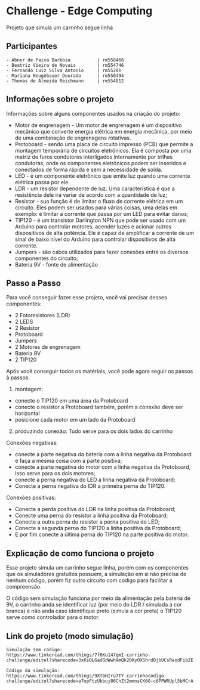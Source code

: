 # Challenge - Edge Computing
Projeto que simula um carrinho segue linha



## Participantes

```http 
- Abner de Paiva Barbosa          | rm558468
- Beatriz Vieira de Novais        | rm554746
- Fernando Luiz Silva Antonio     | rm55201
- Mariana Neugebauer Dourado      | rm550494
- Thomas de Almeida Reichmann     | rm554812
```






## Informações sobre o projeto
Informações sobre alguns componentes usados na criação do projeto:

- Motor de engrenagem - Um motor de engrenagem é um dispositivo mecânico que converte energia elétrica em energia mecânica, por meio de uma combinação de engrenagens rotativas.
- Protoboard - sendo uma placa de circuito impresso (PCB) que permite a montagem temporária de circuitos eletrônicos. Ela é composta por uma matriz de furos condutores interligados internamente por trilhas condutoras, onde os componentes eletrônicos podem ser inseridos e conectados de forma rápida e sem a necessidade de solda.
- LED - é um componente eletrônico que emite luz quando uma corrente elétrica passa por ele.
- LDR - um resistor dependente de luz. Uma característica é que a resistência dele irá variar de acordo com a quantidade de luz;
- Resistor - sua função é de limitar o fluxo de corrente elétrica em um circuito. Eles podem ser usados para várias coisas, uma delas em exemplo: é limitar a corrente que passa por um LED para evitar danos;
- TIP120 - é um transistor Darlington NPN que pode ser usado com um Arduino para controlar motores, acender luzes e acionar outros dispositivos de alta potência. Ele é capaz de amplificar a corrente de um sinal de baixo nível do Arduino para controlar dispositivos de alta corrente.
- Jumpers - são cabos utilizados para fazer conexões entre os diversos componentes do circuito;
- Bateria 9V - fonte de alimentação


## Passo a Passo
Para você conseguir fazer esse projeto, você vai precisar desses componentes:

- 2 Fotoresistores (LDR)
- 2 LEDS
- 2 Resistor
- Protoboard
- Jumpers
- 2 Motores de engrenagem
- Bateria 9V
- 2 TIP120

Após você conseguir todos os matériais, você pode agora seguir os passos à passos.

1. montagem:

- conecte o TIP120 em uma área da Protoboard
- conecte o resistor a Protoboard também, porém a conexão deve ser horizontal
- posicione cada motor em um lado da Protoboard

2. produzindo conexão:
Tudo serve para os dois lados do carrinho

Conexões negativas:

- conecte a parte negativa da bateria com a linha negativa da Protoboard e faça a mesma coisa com a parte positiva;
- conecte a parte negativa do motor com a linha negativa da Protoboard, isso serve para os dois motores;
- conecte a perna negativa do LED a linha negativa da Protoboard;
- Conecte a perna negativa do lDR a primeira perna do TIP120.

Conexões positivas: 

- Conecte a perda positiva do LDR na linha positiva da Protoboard;
- Conecte uma perna do resistor a linha positiva da Protoboard;
- Conecte a outra perna do resistor a perna positiva do LED;
- Conecte a segunda perna do TIP120 a linha positiva da Protoboard;
- E por fim conecte a última perna do TIP120 na parte positiva do motor.






## Explicação de como funciona o  projeto
Esse projeto simula um carrinho segue linha, porém com os componentes que os simuladores gratuitos possuem, a simulação em si não precisa de nenhum código, porém fiz outro circuito com código para facilitar a compreensão.

 O código sem simulação funciona por meio da alimentação pela bateria de 9V, o carrinho anda se identificar luz (por meio do LDR / simulada a cor branca) e não anda caso identifique preto (simula a cor preta) o TIP120 serve como controlador para o motor.
## Link do projeto (modo simulação)

```http 
Simulação sem código:
https://www.tinkercad.com/things/7f6Ku147qmI-carrinho-challenge/editel?sharecode=3xKsOLGadGdWwh9mQk2OKyOXShrdDjbUCsRexdFib2E

Código da simulação:
https://www.tinkercad.com/things/9XTbHIru7TY-carrinhocodigo-challenge/editel?sharecode=a7opFtzUkbuj86ChZt2mmnsCK6G-c6PPWRUpl5bMCrA

```
